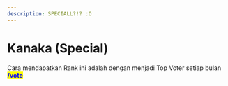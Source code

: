 ```yaml
---
description: SPECIALL?!? :O
---
```


# Kanaka (Special)

Cara mendapatkan Rank ini adalah dengan menjadi Top Voter setiap bulan <mark style="color:blue;">**/vote**</mark>
